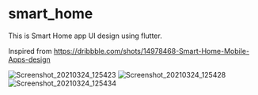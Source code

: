 # smart_home

This is Smart Home app UI design using flutter.

Inspired from https://dribbble.com/shots/14978468-Smart-Home-Mobile-Apps-design


![Screenshot_20210324_125423](https://user-images.githubusercontent.com/16721538/112271087-8214f680-8ca0-11eb-841f-3d3e68ce7c4b.jpg)
![Screenshot_20210324_125428](https://user-images.githubusercontent.com/16721538/112271172-9a851100-8ca0-11eb-8551-7fc0a8665e79.jpg)
![Screenshot_20210324_125434](https://user-images.githubusercontent.com/16721538/112271118-8c36f500-8ca0-11eb-9971-a2fd90e86724.jpg)

